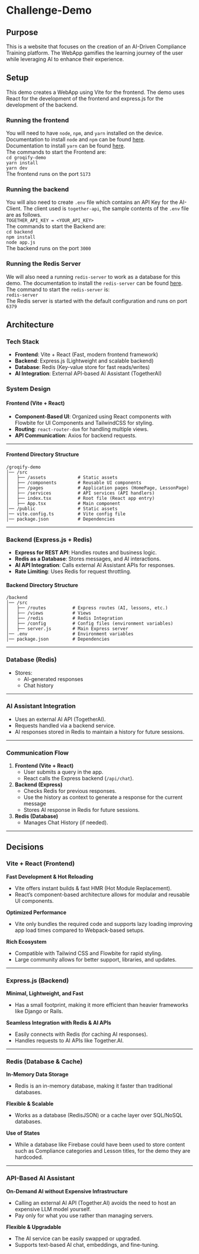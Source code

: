 # Challenge-Demo

## Purpose

This is a website that focuses on the creation of an AI-Driven Compliance Training platform. The WebApp gamifies the learning journey of the user while leveraging AI to enhance their experience.

## Setup

This demo creates a WebApp using Vite for the frontend. The demo uses React for the development of the frontend and express.js for the development of the backend.

### Running the frontend
You will need to have `node`, `npm`, and `yarn` installed on the device.\
Documentation to install `node` and `npm` can be found [here](https://nodejs.org/en/download).\
Documentation to install `yarn` can be found [here](https://classic.yarnpkg.com/lang/en/docs/install/).\
The commands to start the Frontend are:\
`cd groqify-demo`\
`yarn install`\
`yarn dev`\
The frontend runs on the port `5173`

### Running the backend
You will also need to create `.env` file which contains an API Key for the AI-Client. The client used is `together-api`, the sample contents of the `.env` file are as follows.\
`TOGETHER_API_KEY = <YOUR_API_KEY>`\
The commands to start the Backend are:\
`cd backend`\
`npm install`\
`node app.js`\
The backend runs on the port `3000`

### Running the Redis Server
We will also need a running `redis-server` to work as a database for this demo. The documentation to install the `redis-server` can be found [here](https://redis.io/docs/latest/operate/oss_and_stack/install/install-redis/).\
The command to start the `redis-server` is:\
`redis-server`\
The Redis server is started with the default configuration and runs on port `6379`

## Architecture

### Tech Stack

- **Frontend**: Vite + React (Fast, modern frontend framework)
- **Backend**: Express.js (Lightweight and scalable backend)
- **Database**: Redis (Key-value store for fast reads/writes)
- **AI Integration**: External API-based AI Assistant (TogetherAI)

### System Design

#### Frontend (Vite + React)

- **Component-Based UI**: Organized using React components with Flowbite for UI Components and TailwindCSS for styling.
- **Routing**: `react-router-dom` for handling multiple views.
- **API Communication**: Axios for backend requests.

---

#### Frontend Directory Structure

    /groqify-demo
    │── /src
    │   ├── /assets        	   # Static assets
    │   ├── /components        # Reusable UI components
    │   ├── /pages             # Application pages (HomePage, LessonPage)
    │   ├── /services          # API services (API handlers)
    │   ├── index.tsx          # Root file (React app entry)
    │   ├── App.tsx            # Main component
    │── /public                # Static assets
    │── vite.config.ts         # Vite config file
    │── package.json           # Dependencies

---

### Backend (Express.js + Redis)

- **Express for REST API**: Handles routes and business logic.
- **Redis as a Database**: Stores messages, and AI interactions.
- **AI API Integration**: Calls external AI Assistant APIs for responses.
- **Rate Limiting**: Uses Redis for request throttling.

#### Backend Directory Structure

    /backend
    │── /src
    │   ├── /routes          # Express routes (AI, lessons, etc.)
    │   ├── /views           # Views
    │   ├── /redis           # Redis Integration
    │   ├── /config          # Config files (environment variables)
    │   ├── server.js        # Main Express server
    │── .env                 # Environment variables
    │── package.json         # Dependencies

---

### Database (Redis)

- Stores:
  - AI-generated responses
  - Chat history

---

### AI Assistant Integration

- Uses an external AI API (TogetherAI).
- Requests handled via a backend service.
- AI responses stored in Redis to maintain a history for future sessions.

---

### Communication Flow

1.  **Frontend (Vite + React)**
    - User submits a query in the app.
    - React calls the Express backend (`/api/chat`).
2.  **Backend (Express)**
    - Checks Redis for previous responses.
    - Use the history as context to generate a response for the current message
    - Stores AI response in Redis for future sessions.
3.  **Redis (Database)**
    - Manages Chat History (if needed).

---

## Decisions

### Vite + React (Frontend)

**Fast Development & Hot Reloading**

- Vite offers instant builds & fast HMR (Hot Module Replacement).
- React’s component-based architecture allows for modular and reusable UI components.

**Optimized Performance**

- Vite only bundles the required code and supports lazy loading improving app load times compared to Webpack-based setups.

**Rich Ecosystem**

- Compatible with Tailwind CSS and Flowbite for rapid styling.
- Large community allows for better support, libraries, and updates.

---

### Express.js (Backend)

**Minimal, Lightweight, and Fast**

- Has a small footprint, making it more efficient than heavier frameworks like Django or Rails.

**Seamless Integration with Redis & AI APIs**

- Easily connects with Redis (for caching AI responses).
- Handles requests to AI APIs like Together.AI.

---

### Redis (Database & Cache)

**In-Memory Data Storage**

- Redis is an in-memory database, making it faster than traditional databases.

**Flexible & Scalable**

- Works as a database (RedisJSON) or a cache layer over SQL/NoSQL databases.

**Use of States**

- While a database like Firebase could have been used to store content such as Compliance categories and Lesson titles, for the demo they are hardcoded.

---

### API-Based AI Assistant

**On-Demand AI without Expensive Infrastructure**

- Calling an external AI API (Together.AI) avoids the need to host an expensive LLM model yourself.
- Pay only for what you use rather than managing servers.

**Flexible & Upgradable**

- The AI service can be easily swapped or upgraded.
- Supports text-based AI chat, embeddings, and fine-tuning.
